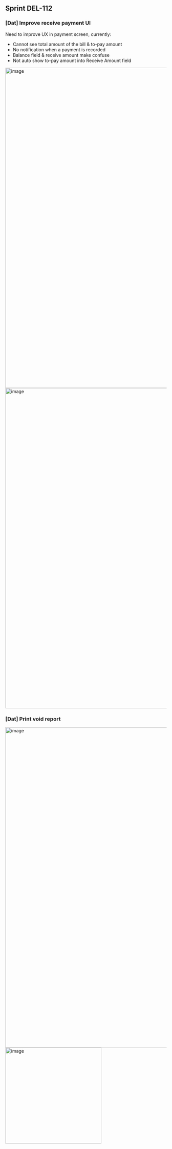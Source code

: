 ## Sprint DEL-112

### [Dat] Improve receive payment UI

Need to improve UX in payment screen, currently:
- Cannot see total amount of the bill & to-pay amount
- No notification when a payment is recorded
- Balance field & receive amount make confuse
- Not auto show to-pay amount into Receive Amount field

<img width="1000" alt="image" src="https://github.com/user-attachments/assets/697625e6-d2f0-4c19-903f-a4b9eef98d07">
<img width="1000" alt="image" src="https://github.com/user-attachments/assets/8b7efb2e-f310-401a-8305-ff92edb13b0e">

### [Dat] Print void report

<img width="1000" alt="image" src="https://github.com/user-attachments/assets/3516a033-e20b-4160-a6a4-cdd4a061acde">
<img width="300" alt="image" src="https://github.com/user-attachments/assets/14f3c233-3bab-400b-a0f5-de424553f950">
